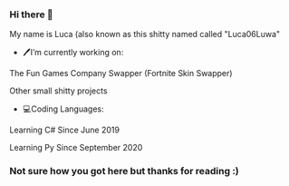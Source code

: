 ### Hi there 👋
My name is Luca (also known as this shitty named called "Luca06Luwa"
- 🖊I’m currently working on:

The Fun Games Company Swapper (Fortnite Skin Swapper)

Other small shitty projects

- 💻Coding Languages:

Learning C# Since June 2019

Learning Py Since September 2020




<h3> Not sure how you got here but thanks for reading :) </h3>

